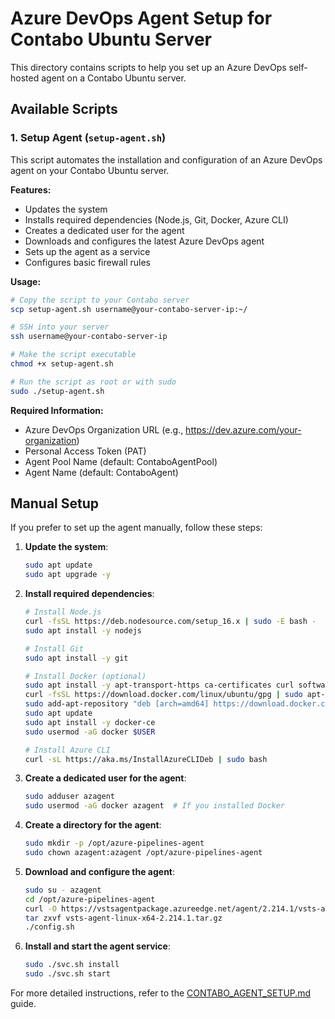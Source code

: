 # Azure DevOps Agent Setup for Contabo Ubuntu Server

This directory contains scripts to help you set up an Azure DevOps self-hosted agent on a Contabo Ubuntu server.

## Available Scripts

### 1. Setup Agent (`setup-agent.sh`)

This script automates the installation and configuration of an Azure DevOps agent on your Contabo Ubuntu server.

**Features:**
- Updates the system
- Installs required dependencies (Node.js, Git, Docker, Azure CLI)
- Creates a dedicated user for the agent
- Downloads and configures the latest Azure DevOps agent
- Sets up the agent as a service
- Configures basic firewall rules

**Usage:**
```bash
# Copy the script to your Contabo server
scp setup-agent.sh username@your-contabo-server-ip:~/

# SSH into your server
ssh username@your-contabo-server-ip

# Make the script executable
chmod +x setup-agent.sh

# Run the script as root or with sudo
sudo ./setup-agent.sh
```

**Required Information:**
- Azure DevOps Organization URL (e.g., https://dev.azure.com/your-organization)
- Personal Access Token (PAT)
- Agent Pool Name (default: ContaboAgentPool)
- Agent Name (default: ContaboAgent)

## Manual Setup

If you prefer to set up the agent manually, follow these steps:

1. **Update the system**:
   ```bash
   sudo apt update
   sudo apt upgrade -y
   ```

2. **Install required dependencies**:
   ```bash
   # Install Node.js
   curl -fsSL https://deb.nodesource.com/setup_16.x | sudo -E bash -
   sudo apt install -y nodejs

   # Install Git
   sudo apt install -y git

   # Install Docker (optional)
   sudo apt install -y apt-transport-https ca-certificates curl software-properties-common
   curl -fsSL https://download.docker.com/linux/ubuntu/gpg | sudo apt-key add -
   sudo add-apt-repository "deb [arch=amd64] https://download.docker.com/linux/ubuntu $(lsb_release -cs) stable"
   sudo apt update
   sudo apt install -y docker-ce
   sudo usermod -aG docker $USER

   # Install Azure CLI
   curl -sL https://aka.ms/InstallAzureCLIDeb | sudo bash
   ```

3. **Create a dedicated user for the agent**:
   ```bash
   sudo adduser azagent
   sudo usermod -aG docker azagent  # If you installed Docker
   ```

4. **Create a directory for the agent**:
   ```bash
   sudo mkdir -p /opt/azure-pipelines-agent
   sudo chown azagent:azagent /opt/azure-pipelines-agent
   ```

5. **Download and configure the agent**:
   ```bash
   sudo su - azagent
   cd /opt/azure-pipelines-agent
   curl -O https://vstsagentpackage.azureedge.net/agent/2.214.1/vsts-agent-linux-x64-2.214.1.tar.gz
   tar zxvf vsts-agent-linux-x64-2.214.1.tar.gz
   ./config.sh
   ```

6. **Install and start the agent service**:
   ```bash
   sudo ./svc.sh install
   sudo ./svc.sh start
   ```

For more detailed instructions, refer to the [CONTABO_AGENT_SETUP.md](../../CONTABO_AGENT_SETUP.md) guide.